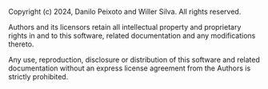 Copyright (c) 2024, Danilo Peixoto and Willer Silva. All rights reserved.

Authors and its licensors retain all intellectual property
and proprietary rights in and to this software, related documentation
and any modifications thereto.

Any use, reproduction, disclosure or distribution of this software
and related documentation without an express license agreement from
the Authors is strictly prohibited.
